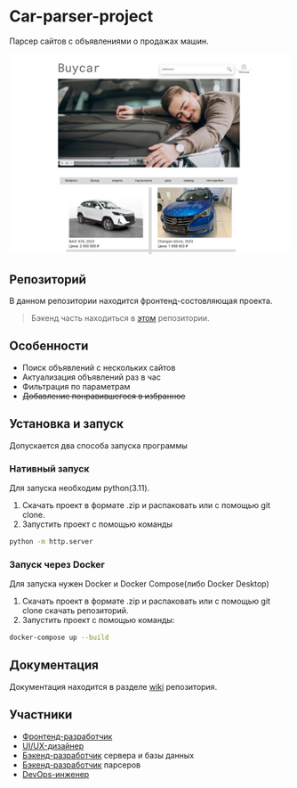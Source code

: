 # Car-parser-project
Парсер сайтов с объявлениями о продажах машин.

![ScreenShot](screenshot.jpg)
## Репозиторий
В данном репозитории находится фронтенд-состовляющая проекта.
> Бэкенд часть находиться в [этом](https://github.com/HROMAYAKOZA/Car-parser-project-back) репозитории.
## Особенности
- Поиск объявлений с нескольких сайтов
- Актуализация объявлений раз в час
- Фильтрация по параметрам
- ~~Добавление понравившегося в избранное~~
## Установка и запуск
Допускается два способа запуска программы
### Нативный запуск
Для запуска необходим python(3.11).
1. Скачать проект в формате .zip и распаковать или с помощью git clone.
2. Запустить проект с помощью команды
```bash
python -m http.server
```
### Запуск через Docker
Для запуска нужен Docker и Docker Compose(либо Docker Desktop)
1. Скачать проект в формате .zip и распаковать или с помощью git clone скачать репозиторий.
2. Запустить проект с помощью команды:
```bash
docker-compose up --build
```
## Документация
Документация находится в разделе [wiki](https://github.com/karinaKarinakarinaKarina/buycarsite_front/wiki) репозитория.
## Участники
- [Фронтенд-разработчик](https://github.com/Sn0wEagle1)
- [UI/UX-дизайнер](https://github.com/karinaKarinakarinaKarina)
- [Бэкенд-разработчик](https://github.com/haribo0372) сервера и базы данных
- [Бэкенд-разработчик](https://github.com/deBath) парсеров
- [DevOps-инженер](https://github.com/HROMAYAKOZA)
